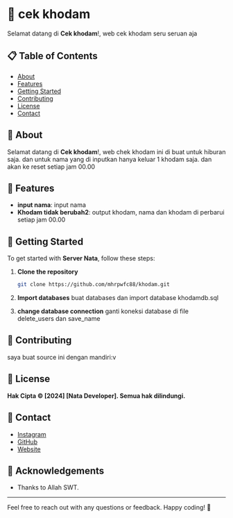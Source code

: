 # 🚀 cek khodam

Selamat datang di **Cek khodam**!, web cek khodam seru seruan aja

## 📋 Table of Contents
- [About](#about)
- [Features](#features)
- [Getting Started](#getting-started)
- [Contributing](#contributing)
- [License](#license)
- [Contact](#contact)

## 📖 About

Selamat datang di **Cek khodam**!, web chek khodam ini di buat untuk hiburan saja. dan untuk nama yang di inputkan hanya keluar 1 khodam saja. dan akan ke reset setiap jam 00.00

## 🌟 Features

- **input nama**: input nama
- **Khodam tidak berubah2**: output khodam, nama dan khodam di perbarui setiap jam 00.00


## 🚀 Getting Started

To get started with **Server Nata**, follow these steps:


1. **Clone the repository**
    ```bash
    git clone https://github.com/mhrpwfc88/khodam.git
    ```
2. **Import databases**
buat databases dan import database khodamdb.sql

3. **change database connection**
ganti koneksi database di file delete_users dan save_name
## 💬 Contributing

saya buat source ini dengan mandiri:v

## 📄 License

**Hak Cipta © [2024] [Nata Developer]. Semua hak dilindungi.**


## 📱 Contact

- [Instagram](https://www.instagram.com/nata_wfc/)
- [GitHub](https://github.com/mhrpwfc88)
- [Website](https://mhprocode.my.id)


## 🙌 Acknowledgements

- Thanks to Allah SWT.


---

Feel free to reach out with any questions or feedback. Happy coding! 🎉
